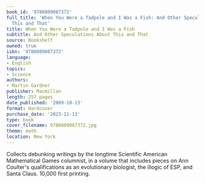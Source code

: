 ```yaml
---
book_id: '9780809087372'
full_title: 'When You Were a Tadpole and I Was a Fish: And Other Speculations About
  This and That'
title: When You Were a Tadpole and I Was a Fish
subtitle: And Other Speculations About This and That
source: Bookshelf
owned: true
isbn: '9780809087372'
language:
- English
topics:
- Science
authors:
- Martin Gardner
publisher: Macmillan
length: 257 pages
date_published: '2009-10-13'
format: Hardcover
purchase_date: '2023-11-13'
type: book
cover_filename: 9780809087372.jpg
theme: math
location: New York
---
```

Collects debunking writings by the longtime Scientific American Mathematical Games columnist, in a volume that includes pieces on Ann Coulter's qualifications as an evolutionary biologist, the illogic of ESP, and Santa Claus. 10,000 first printing.
